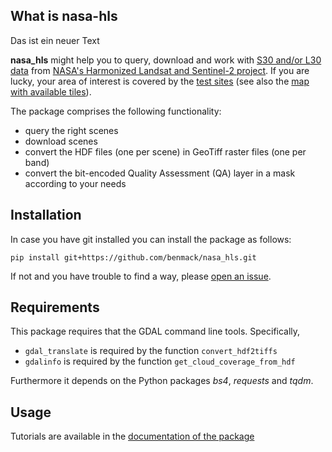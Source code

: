 ## What is nasa-hls


Das ist ein neuer Text

**nasa_hls** might help you to query, download and work with [S30 and/or L30 data](https://hls.gsfc.nasa.gov/products-description/) from [NASA's Harmonized Landsat and Sentinel-2 project](https://hls.gsfc.nasa.gov/).
If you are lucky, your area of interest is covered by the [test sites](https://hls.gsfc.nasa.gov/test-sites/) (see also the [map with available tiles](https://hls.gsfc.nasa.gov/wp-content/uploads/2018/10/hls1.4_coverage.jpg)).

The package comprises the following functionality:

* query the right scenes
* download scenes
* convert the HDF files (one per scene) in GeoTiff raster files (one per band)
* convert the bit-encoded Quality Assessment (QA) layer in a mask according to your needs

## Installation

In case you have git installed you can install the package as follows:

    pip install git+https://github.com/benmack/nasa_hls.git
    
If not and you have trouble to find a way, please [open an issue](https://github.com/benmack/nasa_hls/issues).


## Requirements

This package requires that the GDAL command line tools. 
Specifically, 

* ``gdal_translate`` is required by the function ``convert_hdf2tiffs``
* ``gdalinfo`` is required by the function ``get_cloud_coverage_from_hdf``

Furthermore it depends on the Python packages *bs4*, *requests* and *tqdm*.


## Usage

Tutorials are available in the [documentation of the package](https://benmack.github.io/nasa_hls/build/html/index.html)
